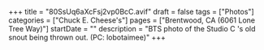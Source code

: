+++
title = "80SsUq6aXcFsj2vp0BcC.avif"
draft = false
tags = ["Photos"]
categories = ["Chuck E. Cheese's"]
pages = ["Brentwood, CA (6061 Lone Tree Way)"]
startDate = ""
description = "BTS photo of the Studio C 's old snout being thrown out. (PC: lobotaimee)"
+++
